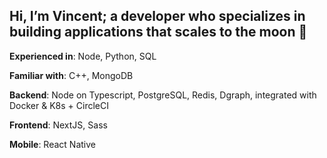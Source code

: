<h2>Hi, I’m Vincent; a developer who specializes in building applications that scales to the moon 🚀</h2>

**Experienced in**: Node, Python, SQL

**Familiar with**: C++, MongoDB

**Backend**: Node on Typescript, PostgreSQL, Redis, Dgraph, integrated with Docker & K8s + CircleCI

**Frontend**: NextJS, Sass

**Mobile**: React Native

